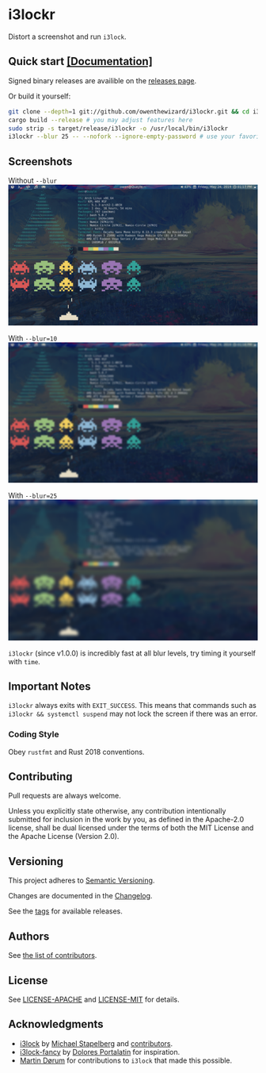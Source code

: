 # i3lockr

Distort a screenshot and run `i3lock`.

## Quick start [[Documentation]](USAGE.md)

Signed binary releases are availible on the [releases page](https://github.com/owenthewizard/i3lockr/releases).

Or build it yourself:
```bash
git clone --depth=1 git://github.com/owenthewizard/i3lockr.git && cd i3lockr
cargo build --release # you may adjust features here
sudo strip -s target/release/i3lockr -o /usr/local/bin/i3lockr
i3lockr --blur 25 -- --nofork --ignore-empty-password # use your favorite args
```

## Screenshots

Without `--blur`
![screenshot without blur](.github/blur-0.png)

With `--blur=10`
![screenshot with blur 10](.github/blur-10.png)

With `--blur=25`
![screenshot with blur 25](.github/blur-25.png)

`i3lockr` (since v1.0.0) is incredibly fast at all blur levels, try timing it yourself with `time`.

## Important Notes

`i3lockr` always exits with `EXIT_SUCCESS`. This means that commands such as `i3lockr && systemctl suspend` may not lock the screen if there was an error.

### Coding Style

Obey `rustfmt` and Rust 2018 conventions.

## Contributing

Pull requests are always welcome.

Unless you explicitly state otherwise, any contribution intentionally submitted for inclusion in the work by you, as defined in the Apache-2.0 license, shall be dual licensed under the terms of both the MIT License and the Apache License (Version 2.0).

## Versioning

This project adheres to [Semantic Versioning](https://semver.org/spec/v2.0.0.html).

Changes are documented in the [Changelog](CHANGELOG.md).

See the [tags](https://github.com/owenthewizard/i3lockr/tags) for available releases.

## Authors

See [the list of contributors](https://github.com/owenthewizard/i3lockr/contributors).

## License

See [LICENSE-APACHE](LICENSE-APACHE.md) and [LICENSE-MIT](LICENSE-MIT.md) for details.

## Acknowledgments

* [i3lock](https://github.com/i3/i3lock) by [Michael Stapelberg](https://github.com/stapelberg) and [contributors](https://github.com/i3/i3lock/graphs/contributors).
* [i3lock-fancy](https://github.com/meskarune/i3lock-fancy) by [Dolores Portalatin](https://github.com/meskarune) for inspiration.
* [Martin Dørum](https://github.com/mortie) for contributions to `i3lock` that made this possible.
